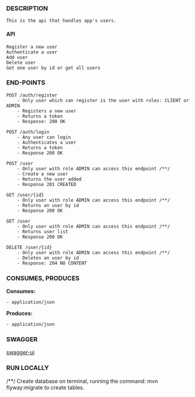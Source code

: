 ### DESCRIPTION

    This is the api that handles app's users.

#### API

    Register a new user
    Authenticate a user 
    Add user
    Delete user
    Get one user by id or get all users

### END-POINTS

    POST /auth/register
        - Only user which can register is the user with roles: CLIENT or ADMIN
        - Registers a new user
        - Returns a token
        - Response: 200 OK

    POST /auth/login
        - Any user can login
        - Authenticates a user
        - Returns a token
        - Response 200 OK

    POST /user
        - Only user with role ADMIN can access this endpoint /**/
        - Create a new user
        - Returns the user added
        - Response 201 CREATED

    GET /user/{id}
        - Only user with role ADMIN can access this endpoint /**/
        - Returns an user by id
        - Response 200 OK

    GET /user
        - Only user with role ADMIN can access this endpoint /**/
        - Returns user list
        - Response 200 OK

    DELETE /user/{id}
        - Only user with role ADMIN can access this endpoint /**/
        - Deletes an user by id
        - Response: 204 NO CONTENT

### CONSUMES, PRODUCES

**Consumes:**

    - application/json

**Produces:**

    - application/json

### SWAGGER

[swagger-ui](http://172.17.0.2:8080/swagger-ui/index.html#/)

### RUN LOCALLY

  /**/  Create database on terminal, running the command: mvn flyway:migrate to create tables.

